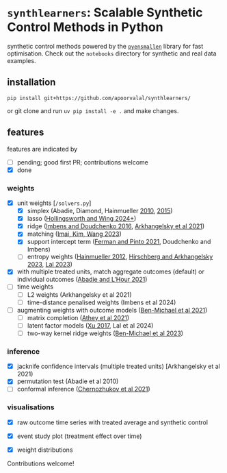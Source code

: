 # `synthlearners`: Scalable Synthetic Control Methods in Python

synthetic control methods powered by the [`pyensmallen`](https://github.com/apoorvalal/pyensmallen) library for fast optimisation.
Check out the `notebooks` directory for synthetic and real data examples.


## installation

```
pip install git+https://github.com/apoorvalal/synthlearners/
```

or git clone and run `uv pip install -e .` and make changes.

## features

features are indicated by
- [ ] pending; good first PR; contributions welcome
- [x] done

### weights
  - [x] unit weights [`/solvers.py`]
    - [x] simplex (Abadie, Diamond, Hainmueller [2010](https://www.tandfonline.com/doi/abs/10.1198/jasa.2009.ap08746?casa_token=HHoPpXX1iigAAAAA:zCB_ZwLLTs1uWBzAVrwgCKtA_FPZXdoqLoxKgZzGAvCCgLpA5WlFm4DphUiz2U_udE5GM329XdjWoQ), [2015](https://onlinelibrary.wiley.com/doi/full/10.1111/ajps.12116?casa_token=bKtsjsYAkAIAAAAA%3AuS7vADpexw4q0BACgWtaYDal1fwCI3k3bHruSUgCJyEVs_PrUlnmcenEK58f6QoqgCPBgZGTy0mssg))
    - [x] lasso ([Hollingsworth and Wing 2024+](https://osf.io/fc9xt/))
    - [x] ridge ([Imbens and Doudchenko 2016](https://www.nber.org/papers/w22791), [Arkhangelsky et al 2021](https://www.aeaweb.org/articles?id=10.1257/aer.20190159))
    - [x] matching ([Imai, Kim, Wang 2023](https://onlinelibrary.wiley.com/doi/full/10.1111/ajps.12685?casa_token=vap307wR7DwAAAAA%3AHGX_puzkDArA-O-mTfxOedqsr1zdVH4VgwgBA8pi8LnzUg1IVVUHEeVrIcCZZ1gA7gfqsrebAgIEJg))
    - [x] support intercept term ([Ferman and Pinto 2021](https://onlinelibrary.wiley.com/doi/abs/10.3982/QE1596), Doudchenko and Imbens)
    - [ ] entropy weights ([Hainmueller 2012](https://www.cambridge.org/core/journals/political-analysis/article/entropy-balancing-for-causal-effects-a-multivariate-reweighting-method-to-produce-balanced-samples-in-observational-studies/220E4FC838066552B53128E647E4FAA7), [Hirschberg and Arkhangelsky 2023](https://arxiv.org/abs/2311.13575), [Lal 2023](https://apoorvalal.github.io/files/papers/augbal.pdf))
  - [x] with multiple treated units, match aggregate outcomes (default) or individual outcomes ([Abadie and L'Hour 2021](https://economics.mit.edu/sites/default/files/publications/A%20Penalized%20Synthetic%20Control%20Estimator%20for%20Disagg.pdf))
  - [ ] time weights
    - [ ] L2 weights (Arkhangelsky et al 2021)
    - [ ] time-distance penalised weights (Imbens et al 2024)
  - [ ] augmenting weights with outcome models ([Ben-Michael et al 2021](https://arxiv.org/abs/1811.04170))
    - [ ] matrix completion ([Athey et al 2021](https://arxiv.org/abs/1710.10251))
    - [ ] latent factor models ([Xu 2017](https://yiqingxu.org/papers/english/2016_Xu_gsynth/Xu_PA_2017.pdf), Lal et al 2024)
    - [ ] two-way kernel ridge weights ([Ben-Michael et al 2023](https://arxiv.org/abs/2110.07006))

### inference
- [x] jacknife confidence intervals (multiple treated units) [Arkhangelsky et al 2021)
- [x] permutation test (Abadie et al 2010)
- [ ] conformal inference ([Chernozhukov et al 2021](https://arxiv.org/abs/1712.09089))

### visualisations
  - [x] raw outcome time series with treated average and synthetic control
  - [x] event study plot (treatment effect over time)
  - [x] weight distributions



Contributions welcome!
